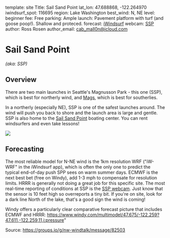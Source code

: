 template: site
Title: Sail Sand Point
lat_lon: 47.688868, -122.264970
iwindsurf_spot: 116695
region: Lake Washington
best_wind: N, NE
level: beginner
fee: Free
parking: Ample
launch: Pavement platform with turf (and goose poop!). Shallow and proteced.
forecast: <a href="https://wx.ikitesurf.com/spot/116695" target="_blank">iWindsurf</a>
webcam: <a href="https://www.sailsandpoint.org/open-boating/current-conditions/" target="_blank">SSP</a>
author: Ross Rosen
author_email: <cab_mall0n@icloud.com>

# Sail Sand Point

*(aka: SSP)*

## Overview

There are two main launches in Seattle's Magnusson Park - this one (SSP),
which is best for northerly wind, and [Mags](/sites/mags),
which is best for southerlies.

In a northerly (especially NE), SSP is one of the safest launches around.
The wind will push you back to shore and the launch area is large and gentle.
SSP is also home to the [Sail Sand Point](https://www.sailsandpoint.org) boating center. You can rent windsurfers and even take lessons!

<img src="/images/ssp_overview.jpg" class="img-fluid">

## Forecasting

The most reliable model for N-NE wind is the 1km resolution WRF ("iW-WRF" in the iWindsurf app), which is often the only one to predict the typical end-of-day push SPP sees on warm summer days.
ECMWF is the next best bet (free on Windy), add 1-3 mph to compensate for resolution limits. HRRR is generally not doing a great job for this specific site.
The most real-time reporting of conditions at SSP is the <a href="https://www.sailsandpoint.org/open-boating/current-conditions/" target="_blank">SSP webcam</a>. Just know that the sensor is 10 feet high so overreports a tiny bit.
If you're on site, look for a dark line North of the lake, that's a good sign the wind is coming!

Windy offers a particularly clear comparative forecast picture that includes ECMWF and HRRR:
<https://www.windy.com/multimodel/47.675/-122.259?47.611,-122.259,11,i:pressure>"

Source: <https://groups.io/g/nw-windtalk/message/82503>
